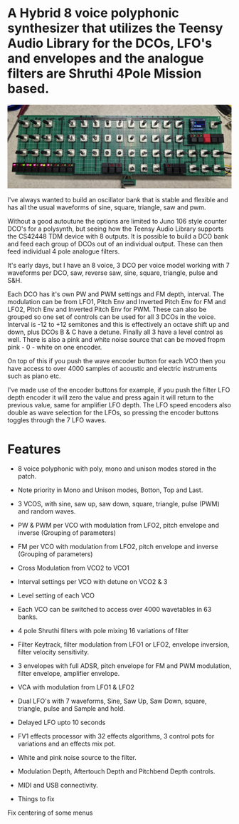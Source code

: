 # A Hybrid 8 voice polyphonic synthesizer that utilizes the Teensy Audio Library for the DCOs, LFO's and envelopes and the analogue filters are Shruthi 4Pole Mission based.

![Synth](Photos/synth.jpg)

I've always wanted to build an oscillator bank that is stable and flexible and has all the usual waveforms of sine, square, triangle, saw and pwm. 

Without a good autoutune the options are limited to Juno 106 style counter DCO's for a polysynth, but seeing how the Teensy Audio Library supports the CS42448 TDM device with 8 outputs. It is possible to build a DCO bank and feed each group of DCOs out of an individual output. These can then feed individual 4 pole analogue filters.

It's early days, but I have an 8 voice, 3 DCO per voice model working with 7 waveforms per DCO, saw, reverse saw, sine, square, triangle, pulse and S&H.

Each DCO has it's own PW and PWM settings and FM depth, interval. The modulation can be from LFO1, Pitch Env and Inverted Pitch Env for FM and LFO2, Pitch Env and Inverted Pitch Env for PWM. These can also be grouped so one set of controls can be used for all 3 DCOs in the voice. Interval is -12 to +12 semitones and this is effectively an octave shift up and down, plus DCOs B & C have a detune. Finally all 3 have a level control as well. There is also a pink and white noise source that can be moved fropm pink - 0 - white on one encoder.

On top of this if you push the wave encoder button for each VCO then you have access to over 4000 samples of acoustic and electric instruments such as piano etc.

I've made use of the encoder buttons for example, if you push the filter LFO depth encoder it will zero the value and press again it will return to the previous value, same for amplifier LFO depth.  The LFO speed encoders also double as wave selection for the LFOs, so pressing the encoder buttons toggles through the 7 LFO waves.

# Features
* 8 voice polyphonic with poly, mono and unison modes stored in the patch.
* Note priority in Mono and Unison modes, Botton, Top and Last.
* 3 VCOS, with sine, saw up, saw down, square, triangle, pulse (PWM) and random waves.
* PW & PWM per VCO with modulation from LFO2, pitch envelope and inverse (Grouping of parameters)
* FM per VCO with modulation from LFO2, pitch envelope and inverse (Grouping of parameters)
* Cross Modulation from VCO2 to VCO1
* Interval settings per VCO with detune on VCO2 & 3
* Level setting of each VCO
* Each VCO can be switched to access over 4000 wavetables in 63 banks.
* 4 pole Shruthi filters with pole mixing 16 variations of filter
* Filter Keytrack, filter modulation from LFO1 or LFO2, envelope inversion, filter velocity sensitivity.
* 3 envelopes with full ADSR, pitch envelope for FM and PWM modulation, filter envelope, amplifier envelope.
* VCA with modulation from LFO1 & LFO2
* Dual LFO's with 7 waveforms, Sine, Saw Up, Saw Down, square, triangle, pulse and Sample and hold.
* Delayed LFO upto 10 seconds
* FV1 effects processor with 32 effects algorithms, 3 control pots for variations and an effects mix pot.
* White and pink noise source to the filter.
* Modulation Depth, Aftertouch Depth and Pitchbend Depth controls.
* MIDI and USB connectivity.

* Things to fix

Fix centering of some menus
